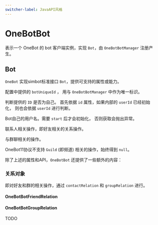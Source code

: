```yaml
---
switcher-label: JavaAPI风格
---
```


<show-structure depth="2"/>

# OneBotBot

表示一个 OneBot 的 bot 客户端实例，实现 `Bot`，由 `OneBotBotManager` 注册产生。

## Bot

`OneBot` 实现simbot标准接口 `Bot`，提供可支持的属性或能力。

<deflist>
<def id="prop-id" title="id">

配置中提供的 `botUniqueId` ，
用与 `OneBotBotManager` 中作为唯一标识。
</def>
<def id="prop-isMe" title="isMe(ID)">

判断提供的 `ID` 是否为自己。
首先依据 `id` 属性，如果内部的 `userId` 已经初始化，
则也会依据 `userId` 进行判断。

</def>
<def id="prop-name" title="name">

Bot自己的用户名。需要 `start` 后才会初始化，
否则获取会抛出异常。

</def>
<def id="prop-contactRelation" title="contactRelation">

联系人相关操作，即好友相关的关系操作。

</def>
<def id="prop-groupRelation" title="groupRelation">

与群聊相关的操作。

</def>
<def id="prop-guildRelation" title="guildRelation">

OneBot11协议不支持 `Guild` (即频道) 相关的操作，始终得到 `null`。

</def>
<def id="prop-start" title="start()">

</def>
</deflist>

除了上述的属性和API，`OneBotBot` 还提供了一些额外的内容：

<deflist>
<def id="prop-decoderJson" title="decoderJson"></def>
<def id="prop-configuration" title="configuration"></def>
<def id="prop-apiClient" title="apiClient"></def>
<def id="prop-apiHost" title="apiHost"></def>
<def id="prop-accessToken" title="accessToken"></def>
<def id="prop-userId" title="userId"></def>
<def id="prop-queryLoginInfo" title="queryLoginInfo()"></def>
<def id="prop-getCookies" title="getCookies(...)"></def>
<def id="prop-getCredentials" title="getCredentials(...)"></def>
<def id="prop-getCsrfToken" title="getCsrfToken()"></def>
</deflist>

### 关系对象

即对好友和群的相关操作，通过 `contactRelation` 和 `groupRelation` 进行。

#### OneBotBotFriendRelation
#### OneBotBotGroupRelation


<warning>TODO</warning>
